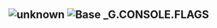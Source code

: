 ## ![unknown](../.gitbook/assets/unknown.png) ![Base](../.gitbook/assets/base.png) _G.CONSOLE.FLAGS

